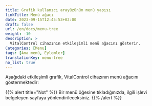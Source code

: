 ```yaml
---
title: Grafik kullanıcı arayüzünün menü yapısı
linkTitle: Menü ağacı
date: 2023-09-15T12:45:53+02:00
draft: false
url: /en/docs/menu-tree
weight: -10
description: >
  VitalControl cihazının etkileşimli menü ağacını gösterir.
Categories: [Menu]
tags: [Ana menü, Eylemler]
translationKey: menu-tree
no_list: true
---
```


Aşağıdaki etkileşimli grafik, VitalControl cihazının menü ağacını göstermektedir:

{{% alert title="Not" %}}
Bir menü öğesine tıkladığınızda, ilgili işlevi belgeleyen sayfaya yönlendirileceksiniz.
{{% /alert %}}

<object data="menu-tree.svg" type="image/svg+xml" width="1100" >
</object>
